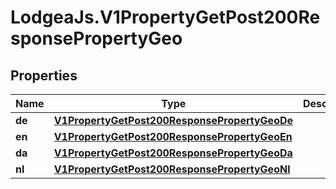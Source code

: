 # LodgeaJs.V1PropertyGetPost200ResponsePropertyGeo

## Properties

Name | Type | Description | Notes
------------ | ------------- | ------------- | -------------
**de** | [**V1PropertyGetPost200ResponsePropertyGeoDe**](V1PropertyGetPost200ResponsePropertyGeoDe.md) |  | [optional] 
**en** | [**V1PropertyGetPost200ResponsePropertyGeoEn**](V1PropertyGetPost200ResponsePropertyGeoEn.md) |  | [optional] 
**da** | [**V1PropertyGetPost200ResponsePropertyGeoDa**](V1PropertyGetPost200ResponsePropertyGeoDa.md) |  | [optional] 
**nl** | [**V1PropertyGetPost200ResponsePropertyGeoNl**](V1PropertyGetPost200ResponsePropertyGeoNl.md) |  | [optional] 


